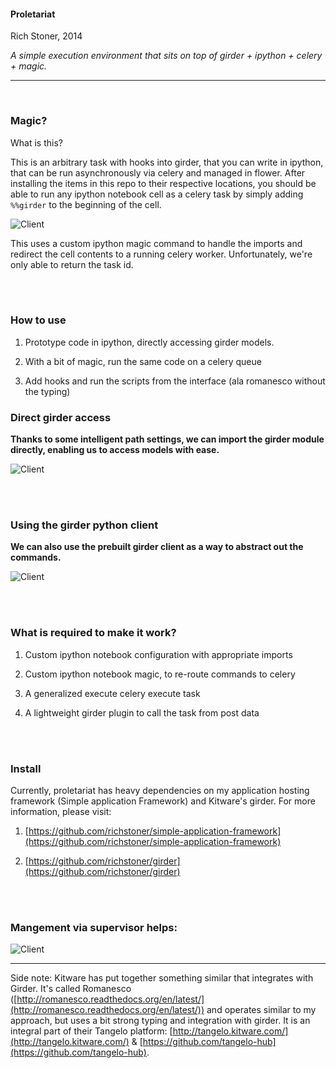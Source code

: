 #### Proletariat 

Rich Stoner, 2014

*A simple execution environment that sits on top of girder + ipython + celery + magic.*

<hr><br>

### Magic?

What is this? 

This is an arbitrary task with hooks into girder, that you can write in ipython, that can be run asynchronously via celery and managed in flower. After installing the items in this repo to their respective locations, you should be able to run any ipython notebook cell as a celery task by simply adding `%%girder` to the beginning of the cell. 

![Client](https://raw.githubusercontent.com/richstoner/proletariat/master/screenshots/girder_on_celery.jpg)

This uses a custom ipython magic command to handle the imports and redirect the cell contents to a running celery worker. Unfortunately, we're only able to return the task id. 



<br><br>


### How to use

1. Prototype code in ipython, directly accessing girder models.

2. With a bit of magic, run the same code on a celery queue

3. Add hooks and run the scripts from the interface (ala romanesco without the typing)

### Direct girder access


**Thanks to some intelligent path settings, we can import the girder module directly, enabling us to access models with ease.**

![Client](https://raw.githubusercontent.com/richstoner/proletariat/master/screenshots/direct.jpg)

<br><br>

### Using the girder python client  

**We can also use the prebuilt girder client as a way to abstract out the commands.**

![Client](https://raw.githubusercontent.com/richstoner/proletariat/master/screenshots/client.jpg)


<br><br>

### What is required to make it work?

1. Custom ipython notebook configuration with appropriate imports

2. Custom ipython notebook magic, to re-route commands to celery

3. A generalized execute celery execute task

4. A lightweight girder plugin to call the task from post data

<br><br>

### Install

Currently, proletariat has heavy dependencies on my application hosting framework (Simple application Framework) and Kitware's girder. For more information, please visit:

1. [https://github.com/richstoner/simple-application-framework](https://github.com/richstoner/simple-application-framework)

2. [https://github.com/richstoner/girder](https://github.com/richstoner/girder)


<br><br>

### Mangement via supervisor helps:

![Client](https://raw.githubusercontent.com/richstoner/proletariat/master/screenshots/supervisor.jpg)


<hr>

Side note: Kitware has put together something similar that integrates with Girder. It's called Romanesco ([http://romanesco.readthedocs.org/en/latest/](http://romanesco.readthedocs.org/en/latest/)) and operates similar to my approach, but uses a bit strong typing and integration with girder. It is an integral part of their Tangelo platform: [http://tangelo.kitware.com/](http://tangelo.kitware.com/) & [https://github.com/tangelo-hub](https://github.com/tangelo-hub).






